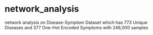 # network_analysis
network analysis on Disease-Symptom Dataset which has 773 Unique Diseases and 377 One-Hot Encoded Symptoms with 246,000 samples

